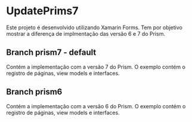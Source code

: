 # UpdatePrims7

Este projeto é desenvolvido utilizando Xamarin Forms. Tem por objetivo mostrar a diferença de implmentação das versão 6 e 7 do Prism.

## Branch prism7 - default

Contém a implementação com a versão 7 do Prism. O exemplo contém o registro de páginas, view models e interfaces.

## Branch prism6 
Contém a implementação com a versão 6 do Prism. O exemplo contém o registro de páginas, view models e interfaces.